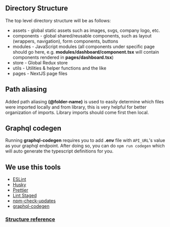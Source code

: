 ## Directory Structure

The top level directory structure will be as follows:

- assets - global static assets such as images, svgs, company logo, etc.
- components - global shared/reusable components, such as layout (wrappers, navigation), form components, buttons
- modules - JavaScript modules (all components under specific page should go here, e.g. **modules/dashboard/component.tsx** will contain components rendered in **pages/dashboard.tsx**)
- store - Global Redux store
- utils - Utilities & helper functions and the like
- pages - NextJS page files

## Path aliasing

Added path aliasing **(@folder-name)** is used to easily determine which files were imported locally and from library, this is very helpful for better organization of imports. Library imports should come first then local.

## Graphql codegen

Running **graphql-codegen** requires you to add **.env** file with `API_URL`'s value as your graphql endpoint. After doing so, you can do `npm run codegen` which will auto generate the typescript definitions for you.

## We use this tools

- [ESLint](https://eslint.org/docs/user-guide/configuring/)
- [Husky](https://typicode.github.io/husky/#/)
- [Prettier](https://prettier.io/)
- [Lint Staged](https://github.com/okonet/lint-staged)
- [npm-check-updates](https://www.npmjs.com/package/npm-check-updates)
- [graphql-codegen](https://www.graphql-code-generator.com/)

### [Structure reference](https://www.taniarascia.com/react-architecture-directory-structure)
